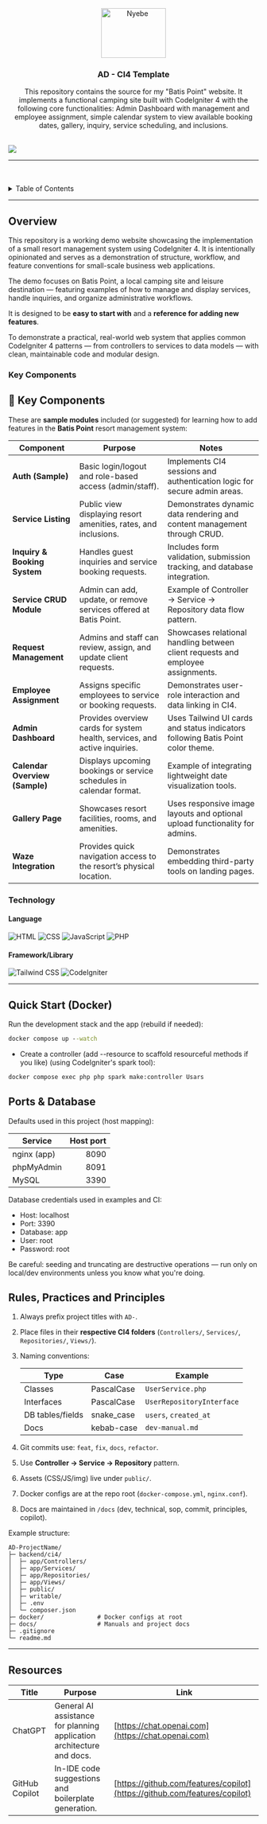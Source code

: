 <a name="readme-top"></a>

<br/>
<br/>

<div align="center">
  <a href="https://github.com/Kirkiee">
    <img src="backend/public/assets/img/logo.jpg" alt="Nyebe" width="130" height="100">
  </a>
<!-- * Title Section -->
  <h3 align="center">AD - CI4 Template</h3>
</div>

<!-- * Description Section -->
<div align="center">
This repository contains the source for my "Batis Point" website. It implements a functional camping site built with CodeIgniter 4 with the following core functionalities: Admin Dashboard with management and employee assignment, simple calendar system to view available booking dates, gallery, inquiry, service scheduling, and inclusions. 
</div>

<br/>

![](https://visit-counter.vercel.app/counter.png?page=Kirkiee/CI4-Batis-Point)

<!-- ! Make sure it was similar to your github -->

---

<br/>
<br/>

<details>
  <summary>Table of Contents</summary>
  <ol>
    <li>
      <a href="#overview">Overview</a>
      <ol>
        <li>
          <a href="#key-components">Key Components</a>
        </li>
        <li>
          <a href="#technology">Technology</a>
        </li>
      </ol>
    </li>
    <li>
      <a href="#rules-practices-and-principles">Rules, Practices and Principles</a>
    </li>
    <li>
      <a href="#resources">Resources</a>
    </li>
  </ol>
</details>

---

## Overview

This repository is a working demo website showcasing the implementation of a small resort management system using CodeIgniter 4.
It is intentionally opinionated and serves as a demonstration of structure, workflow, and feature conventions for small-scale business web applications.

The demo focuses on Batis Point, a local camping site and leisure destination — featuring examples of how to manage and display services, handle inquiries, and organize administrative workflows.

It is designed to be **easy to start with** and a **reference for adding new features**.

To demonstrate a practical, real-world web system that applies common CodeIgniter 4 patterns — from controllers to services to data models — with clean, maintainable code and modular design.

### Key Components

## 🧱 Key Components

These are **sample modules** included (or suggested) for learning how to add features in the **Batis Point** resort management system:

| Component | Purpose | Notes |
| ---------- | -------- | ----- |
| **Auth (Sample)** | Basic login/logout and role-based access (admin/staff). | Implements CI4 sessions and authentication logic for secure admin areas. |
| **Service Listing** | Public view displaying resort amenities, rates, and inclusions. | Demonstrates dynamic data rendering and content management through CRUD. |
| **Inquiry & Booking System** | Handles guest inquiries and service booking requests. | Includes form validation, submission tracking, and database integration. |
| **Service CRUD Module** | Admin can add, update, or remove services offered at Batis Point. | Example of Controller → Service → Repository data flow pattern. |
| **Request Management** | Admins and staff can review, assign, and update client requests. | Showcases relational handling between client requests and employee assignments. |
| **Employee Assignment** | Assigns specific employees to service or booking requests. | Demonstrates user-role interaction and data linking in CI4. |
| **Admin Dashboard** | Provides overview cards for system health, services, and active inquiries. | Uses Tailwind UI cards and status indicators following Batis Point color theme. |
| **Calendar Overview (Sample)** | Displays upcoming bookings or service schedules in calendar format. | Example of integrating lightweight date visualization tools. |
| **Gallery Page** | Showcases resort facilities, rooms, and amenities. | Uses responsive image layouts and optional upload functionality for admins. |
| **Waze Integration** | Provides quick navigation access to the resort’s physical location. | Demonstrates embedding third-party tools on landing pages. |


 <!-- ! Start simple. Use these modules as **learning samples**; extend or replace them based on your project’s needs. -->

### Technology

#### Language

![HTML](https://img.shields.io/badge/HTML-E34F26?style=for-the-badge\&logo=html5\&logoColor=white)
![CSS](https://img.shields.io/badge/CSS-1572B6?style=for-the-badge\&logo=css3\&logoColor=white)
![JavaScript](https://img.shields.io/badge/JavaScript-F7DF1E?style=for-the-badge\&logo=javascript\&logoColor=white)
![PHP](https://img.shields.io/badge/PHP-777BB4?style=for-the-badge\&logo=php\&logoColor=white)

#### Framework/Library

![Tailwind CSS](https://img.shields.io/badge/Tailwind_CSS-06B6D4?style=for-the-badge\&logo=tailwindcss\&logoColor=white)
![CodeIgniter](https://img.shields.io/badge/CodeIgniter-EF4223?style=for-the-badge\&logo=codeigniter\&logoColor=white)


<!-- ! Keep only the used technology -->

---

## Quick Start (Docker)

Run the development stack and the app (rebuild if needed):

```cmd
docker compose up --watch
```

- Create a controller (add --resource to scaffold resourceful methods if you like) (using CodeIgniter's spark tool):
```cmd
docker compose exec php php spark make:controller Usars
```

## Ports & Database

Defaults used in this project (host mapping):

| Service     | Host port |
|-------------|-----------:|
| nginx (app) | 8090      |
| phpMyAdmin  | 8091      |
| MySQL       | 3390      |

Database credentials used in examples and CI:

- Host: localhost
- Port: 3390
- Database: app
- User: root
- Password: root

Be careful: seeding and truncating are destructive operations — run only on local/dev environments unless you know what you're doing.

## Rules, Practices and Principles

<!-- ! Dont Revise this -->

1. Always prefix project titles with `AD-`.
2. Place files in their **respective CI4 folders** (`Controllers/`, `Services/`, `Repositories/`, `Views/`).
3. Naming conventions:

   | Type             | Case        | Example                   |
   | ---------------- | ----------- | ------------------------- |
   | Classes          | PascalCase  | `UserService.php`         |
   | Interfaces       | PascalCase  | `UserRepositoryInterface` |
   | DB tables/fields | snake\_case | `users`, `created_at`     |
   | Docs             | kebab-case  | `dev-manual.md`           |

4. Git commits use: `feat`, `fix`, `docs`, `refactor`.
5. Use **Controller → Service → Repository** pattern.
6. Assets (CSS/JS/img) live under `public/`.
7. Docker configs are at the repo root (`docker-compose.yml`, `nginx.conf`).
8. Docs are maintained in `/docs` (dev, technical, sop, commit, principles, copilot).

Example structure:

```
AD-ProjectName/
├─ backend/ci4/
│  ├─ app/Controllers/
│  ├─ app/Services/
│  ├─ app/Repositories/
│  ├─ app/Views/
│  ├─ public/
│  ├─ writable/
│  ├─ .env
│  └─ composer.json
├─ docker/               # Docker configs at root
├─ docs/                 # Manuals and project docs
├─ .gitignore
└─ readme.md
```

<!-- ! Dont Revise this -->

---

## Resources

| Title                   | Purpose                                                               | Link                                                                       |
| ----------------------- | --------------------------------------------------------------------- | -------------------------------------------------------------------------- |
| ChatGPT                 | General AI assistance for planning application architecture and docs. | [https://chat.openai.com](https://chat.openai.com)                         |
| GitHub Copilot          | In-IDE code suggestions and boilerplate generation.                   | [https://github.com/features/copilot](https://github.com/features/copilot) |


<!-- ! Add what tools aided you -->
